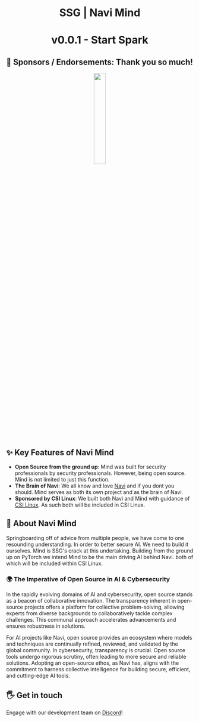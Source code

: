 <div align="center">
  <h1>SSG | Navi Mind</h1>
  <h1>v0.0.1 - Start Spark</h1>
</div>

## 🤝 Sponsors / Endorsements: Thank you so much!

<div align="center">
<img src= https://github.com/SSGOrg/Navi/assets/89718570/5596418e-3fa3-4528-8a07-d00aeece1590 height=25% width=25%>
</div>

## ✨ **Key Features of Navi Mind**

- **Open Source from the ground up**: Mind was built for security professionals by security professionals. However, being open source. Mind is not limited to just this function.
- **The Brain of Navi**: We all know and love [Navi](https://github.com/SaintsSec/Navi) and if you dont you should. Mind serves as both its own project and as the brain of Navi.
- **Sponsored by CSI Linux**: We built both Navi and Mind with guidance of [CSI Linux](https://clilinux.com). As such both will be included in CSI Linux. 

## 🚀 About Navi Mind  
Springboarding off of advice from multiple people, we have come to one resounding understanding. In order to better secure AI. We need to build it ourselves.
Mind is SSG's crack at this undertaking. Building from the ground up on PyTorch we intend Mind to be the main driving AI behind Navi. both of which will be included
within CSI Linux. 
### 🌍 The Imperative of Open Source in AI & Cybersecurity

In the rapidly evolving domains of AI and cybersecurity, open source stands as a beacon of collaborative innovation. The transparency inherent in open-source projects offers a platform for collective problem-solving, allowing experts from diverse backgrounds to collaboratively tackle complex challenges. This communal approach accelerates advancements and ensures robustness in solutions.

For AI projects like Navi, open source provides an ecosystem where models and techniques are continually refined, reviewed, and validated by the global community. In cybersecurity, transparency is crucial. Open source tools undergo rigorous scrutiny, often leading to more secure and reliable solutions. Adopting an open-source ethos, as Navi has, aligns with the commitment to harness collective intelligence for building secure, efficient, and cutting-edge AI tools.  

## 🖐️ Get in touch

Engage with our development team on [Discord](https://discord.saintssec.org)!
